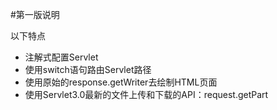 #第一版说明

以下特点

- 注解式配置Servlet
- 使用switch语句路由Servlet路径
- 使用原始的response.getWriter去绘制HTML页面
- 使用Servlet3.0最新的文件上传和下载的API：request.getPart